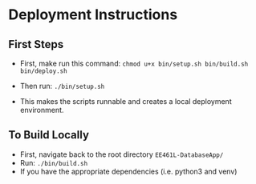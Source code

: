 # Deployment Instructions

## First Steps
* First, make run this command: `chmod u+x bin/setup.sh bin/build.sh bin/deploy.sh`

* Then run: `./bin/setup.sh`
* This makes the scripts runnable and creates a local deployment environment. 

## To Build Locally
* First, navigate back to the root directory `EE461L-DatabaseApp/`
* Run: `./bin/build.sh`
* If you have the appropriate dependencies (i.e. python3 and venv)